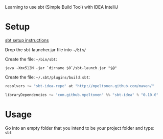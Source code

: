 Learning to use sbt (Simple Build Tool) with IDEA IntelliJ

# Setup

[sbt setup instructions](https://github.com/harrah/xsbt/wiki/Setup)

Drop the sbt-launcher.jar file into `~/bin/`

Create the file: `~/bin/sbt`:

```
java -Xmx512M -jar `dirname $0`/sbt-launch.jar "$@"
```

Create the file: `~/.sbt/plugins/build.sbt`:

```scala
resolvers += "sbt-idea-repo" at "http://mpeltonen.github.com/maven/"

libraryDependencies += "com.github.mpeltonen" %% "sbt-idea" % "0.10.0"
```

# Usage

Go into an empty folder that you intend to be your project folder and
type: `sbt`
